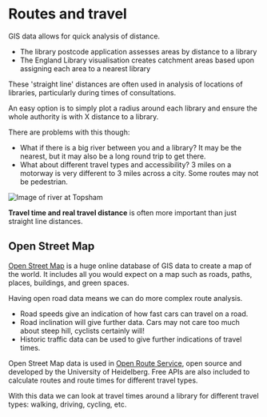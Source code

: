 Routes and travel
=================

GIS data allows for quick analysis of distance. 

- The library postcode application assesses areas by distance to a library
- The England Library visualisation creates catchment areas based upon assigning each area to a nearest library

These 'straight line' distances are often used in analysis of locations of libraries, particularly during times of consultations.

An easy option is to simply plot a radius around each library and ensure the whole authority is with X distance to a library.

There are problems with this though:

- What if there is a big river between you and a library? It may be the nearest, but it may also be a long round trip to get there.
- What about different travel types and accessibility? 3 miles on a motorway is very different to 3 miles across a city. Some routes may not be pedestrian.

![Image of river at Topsham](https://raw.githubusercontent.com/LibrariesHacked/geography-librarydata/master/images/river.png)

**Travel time and real travel distance** is often more important than just straight line distances.

Open Street Map
---------------

[Open Street Map](https://www.openstreetmap.org/) is a huge online database of GIS data to create a map of the world. It includes all you would expect on a map such as roads, paths, places, buildings, and green spaces.

Having open road data means we can do more complex route analysis.

- Road speeds give an indication of how fast cars can travel on a road.
- Road inclination will give further data. Cars may not care too much about steep hill, cyclists certainly will!
- Historic traffic data can be used to give further indications of travel times.

Open Street Map data is used in [Open Route Service](https://openrouteservice.org/), open source and developed by the University of Heidelberg. Free APIs are also included to calculate routes and route times for different travel types.

With this data we can look at travel times around a library for different travel types: walking, driving, cycling, etc.